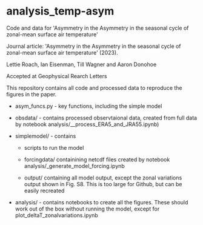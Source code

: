 # analysis_temp-asym
Code and data for 'Asymmetry in the Asymmetry in the seasonal cycle of zonal-mean surface air temperature'

Journal article: 'Asymmetry in the Asymmetry in the seasonal cycle of zonal-mean surface air temperature' (2023).

Lettie Roach, Ian Eisenman, Till Wagner and Aaron Donohoe

Accepted at Geophysical Rearch Letters

This repository contains all code and processed data to reproduce the figures in the paper.

- asym_funcs.py - key functions, including the simple model

- obsdata/ - contains processed observtaional data, created from full data by notebook analysis/__process_ERA5_and_JRA55.ipynb)

- simplemodel/ - contains

  - scripts to run the model
  
  - forcingdata/ containining netcdf files created by notebook analysis/_generate_model_forcing.ipynb
  
  - output/ containing all model output, except the zonal variations output shown in Fig. S8. This is too large for Github, but can be easily recreated
  
- analysis/  - contains notebooks to create all the figures. These should work out of the box without running the model, except for plot_deltaT_zonalvariations.ipynb

